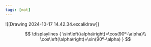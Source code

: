 ```yaml
---
tags: [mat]
---
```


![[Drawing 2024-10-17 14.42.34.excalidraw]]

$$
\displaylines {
\sin\left(\alpha\right)=\cos(90º-\alpha)\\
\cos\left(\alpha\right)=\sin(90º-\alpha)
}
$$
